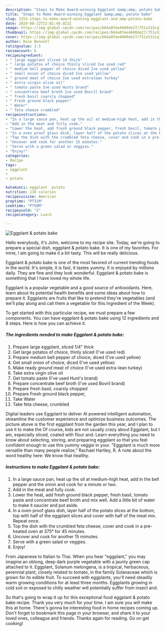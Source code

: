 ```yaml
---
description: "Steps to Make Award-winning Eggplant &amp;amp; potato bake"
title: "Steps to Make Award-winning Eggplant &amp;amp; potato bake"
slug: 1253-steps-to-make-award-winning-eggplant-and-amp-potato-bake
date: 2020-08-22T22:02:49.022Z
image: https://img-global.cpcdn.com/recipes/b64a8fee4600de27/751x532cq70/eggplant-potato-bake-recipe-main-photo.jpg
thumbnail: https://img-global.cpcdn.com/recipes/b64a8fee4600de27/751x532cq70/eggplant-potato-bake-recipe-main-photo.jpg
cover: https://img-global.cpcdn.com/recipes/b64a8fee4600de27/751x532cq70/eggplant-potato-bake-recipe-main-photo.jpg
author: Rose Bennett
ratingvalue: 3.5
reviewcount: 6
recipeingredient:
- " large eggplant sliced 14 thick"
- " large potatos of choice thinly sliced Ive used red"
- " medium bell pepper of choice diced Ive used yellow"
- " small onion of choice diced Ive used yellow"
- " ground meat of choice Ive used extralean turkey"
- " extra virgin olive oil"
- " tomato paste Ive used Hunts brand"
- " concentrate beef broth Ive used Bovril brand"
- " fresh basil coarsly chopped"
- " Fresh ground black pepper"
- " Water"
- " feta cheese crumbled"
recipeinstructions:
- "In a large sauce pan, heat up the oil at medium-high heat, add in the bell pepper and the onion and cook for a minute or two."
- "Add in the meat and fully cook."
- "Lower the heat, add fresh ground black pepper, fresh basil, tomato paste and concentrate beef broth and mix well. Add a little bit of water to make it saucier and put aside."
- "In a oven proof glass dish, layer half of the potato slices at the bottom, top with half of the eggplant slices and cover with half of the meat mix. Repeat once."
- "Top the dish with the crumbled feta cheese, cover and cook in a pre-heated oven at 375° for 45 minutes."
- "Uncover and cook for another 15 mimutes."
- "Serve with a green salad or veggies."
- "Enjoy!"
categories:
- Recipe
tags:
- eggplant
- 
- potato

katakunci: eggplant  potato 
nutrition: 110 calories
recipecuisine: American
preptime: "PT31M"
cooktime: "PT50M"
recipeyield: "2"
recipecategory: Lunch

---
```



![Eggplant &amp; potato bake](https://img-global.cpcdn.com/recipes/b64a8fee4600de27/751x532cq70/eggplant-potato-bake-recipe-main-photo.jpg)

Hello everybody, it's John, welcome to my recipe site. Today, we're going to prepare a special dish, eggplant &amp; potato bake. It is one of my favorites. For mine, I am going to make it a bit tasty. This will be really delicious.

Eggplant &amp; potato bake is one of the most favored of current trending foods in the world. It's simple, it is fast, it tastes yummy. It is enjoyed by millions daily. They are fine and they look wonderful. Eggplant &amp; potato bake is something that I have loved my whole life.

Eggplant is a popular vegetable and a good source of antioxidants. Here, learn about its potential health benefits and some ideas about how to prepare it. Eggplants are fruits that like to pretend they&#39;re vegetables (and we&#39;ll play along and call them a vegetable for this Ingredient of the Week).


To get started with this particular recipe, we must prepare a few components. You can have eggplant &amp; potato bake using 12 ingredients and 8 steps. Here is how you can achieve it.

<!--inarticleads1-->

##### The ingredients needed to make Eggplant &amp; potato bake:

1. Prepare  large eggplant, sliced 1/4&#34; thick
1. Get  large potatos of choice, thinly sliced (I&#39;ve used red)
1. Prepare  medium bell pepper of choice, diced (I&#39;ve used yellow)
1. Get  small onion of choice, diced (I&#39;ve used yellow)
1. Make ready  ground meat of choice (I&#39;ve used extra-lean turkey)
1. Take  extra virgin olive oil
1. Get  tomato paste (I&#39;ve used Hunt&#39;s brand)
1. Prepare  concentrate beef broth (I&#39;ve used Bovril brand)
1. Prepare  fresh basil, coarsly chopped
1. Prepare  Fresh ground black pepper,
1. Take  Water
1. Take  feta cheese, crumbled


Digital leaders use Eggplant to deliver AI powered intelligent automation, streamline the customer experience and optimize business outcomes. The picture above is the first eggplant from the garden this year, and I plan to use it to make the Of course, kids are not usually crazy about Eggplant, but I am, especially sliced, coated with flour and. Learn everything you need to know about selecting, storing, and preparing eggplant so that you feel confident enough to use this yummy veggie in your. &#34;Eggplant is much more versatile than many people realize,&#34; Rachael Hartley, R. A note about the word healthy here: We know that healthy. 

<!--inarticleads2-->

##### Instructions to make Eggplant &amp; potato bake:

1. In a large sauce pan, heat up the oil at medium-high heat, add in the bell pepper and the onion and cook for a minute or two.
1. Add in the meat and fully cook.
1. Lower the heat, add fresh ground black pepper, fresh basil, tomato paste and concentrate beef broth and mix well. Add a little bit of water to make it saucier and put aside.
1. In a oven proof glass dish, layer half of the potato slices at the bottom, top with half of the eggplant slices and cover with half of the meat mix. Repeat once.
1. Top the dish with the crumbled feta cheese, cover and cook in a pre-heated oven at 375° for 45 minutes.
1. Uncover and cook for another 15 mimutes.
1. Serve with a green salad or veggies.
1. Enjoy!


From Japanese to Italian to Thai. When you hear &#34;eggplant,&#34; you may imagine an oblong, deep dark purple vegetable with a jaunty green cap attached to it. Eggplant, Solanum melongena, is a tropical, herbaceous, perennial plant, closely related to tomato, in the family Solanaceae which is grown for its edible fruit. To succeed with eggplants, you&#39;ll need steadily warm growing conditions for at least three months. Eggplants growing in cold soil or exposed to chilly weather will potentially suffer from insect and. 

So that's going to wrap it up for this exceptional food eggplant &amp; potato bake recipe. Thank you very much for your time. I am sure you will make this at home. There's gonna be interesting food in home recipes coming up. Don't forget to bookmark this page in your browser, and share it to your loved ones, colleague and friends. Thanks again for reading. Go on get cooking!
